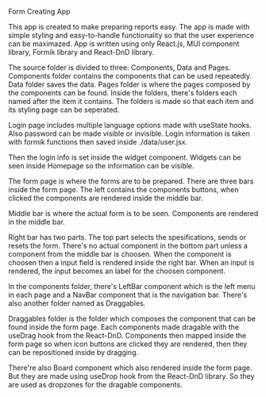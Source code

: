 Form Creating App

This app is created to make preparing reports easy. The app is made with simple styling and easy-to-handle functionality so that the user experience can be maximazed. App is written using only React.js, MUI component library, Formik library and React-DnD library.

The source folder is divided to three: Components, Data and Pages. Components folder contains the components that can be used repeatedly.
Data folder saves the data. Pages folder is where the pages composed by the components can be found.
Inside the folders, there's folders each named after the item it contains. The folders is made so that each item and its styling page can be seperated.

Login page includes multiple language options made with useState hooks. Also password can be made visible or invisible. Login information is taken with formik functions then saved inside ./data/user.jsx.

Then the login info is set inside the widget component. Widgets can be seen inside Homepage so the information can be visible.

The form page is where the forms are to be prepared.
There are three bars inside the form page.
The left contains the components buttons, when clicked the components are rendered inside the middle bar.

Middle bar is where the actual form is to be seen. Components are rendered in the middle bar.

Right bar has two parts. The top part selects the spesifications, sends or resets the form.
There's no actual component in the bottom part unless a component from the middle bar is choosen.
When the component is choosen then a input field is rendered inside the right bar. When an input is rendered, the input becomes an label for the choosen component.

In the components folder, there's LeftBar component which is the left menu in each page and a NavBar component that is the navigation bar. There's also another folder named as Draggables.

Draggables folder is the folder which composes the component that can be found inside the form page. Each components made dragable with the useDrag hook from the React-DnD. Components then mapped inside the form page so when icon buttons are clicked they are rendered, then they can be repositioned inside by dragging.

There're also Board component which also rendered inside the form page. But they are made using useDrop hook from the React-DnD library. So they are used as dropzones for the dragable components.
